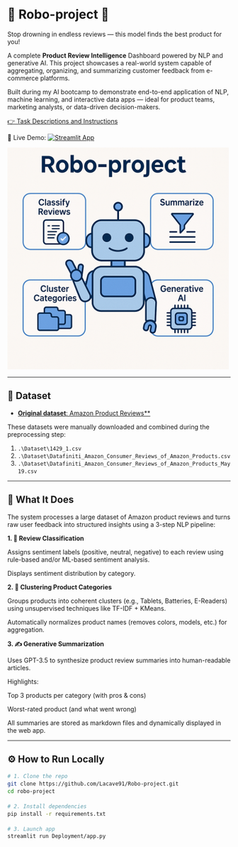 # 🤖 **Robo-project** 🤖  


Stop drowning in endless reviews — this model finds the best product for you!  

A complete **Product Review Intelligence** Dashboard powered by NLP and generative AI. This project showcases a real-world system capable of aggregating, organizing, and summarizing customer feedback from e-commerce platforms.

 Built during my AI bootcamp to demonstrate end-to-end application of NLP, machine learning, and interactive data apps — ideal for product teams, marketing analysts, or data-driven decision-makers.





[👉 Task Descriptions and Instructions](https://github.com/ironhack-labs/project-nlp-business-case-automated-customers-reviews-v2)

🔗 Live Demo: [![Streamlit App](https://img.shields.io/badge/Live_App-Click_to_View-brightgreen?logo=streamlit)](https://robo-project-jfrvqubawim2qttpxtckey.streamlit.app/)






<img src="images/robo-project.png" alt="Robo-project" width="500"/>


---

## 📁  Dataset

- [**Original dataset**: Amazon Product Reviews**](https://www.kaggle.com/datasets/datafiniti/consumer-reviews-of-amazon-products)

These datasets were manually downloaded and combined during the preprocessing step:

1. `.\Dataset\1429_1.csv`  
2. `.\Dataset\Datafiniti_Amazon_Consumer_Reviews_of_Amazon_Products.csv`  
3. `.\Dataset\Datafiniti_Amazon_Consumer_Reviews_of_Amazon_Products_May19.csv`  

---

 ## 🚀 What It Does 
The system processes a large dataset of Amazon product reviews and turns raw user feedback into structured insights using a 3-step NLP pipeline:

**1. 🧾 Review Classification**

Assigns sentiment labels (positive, neutral, negative) to each review using rule-based and/or ML-based sentiment analysis.

Displays sentiment distribution by category.

**2. 🧠 Clustering Product Categories**

Groups products into coherent clusters (e.g., Tablets, Batteries, E-Readers) using unsupervised techniques like TF-IDF + KMeans.

Automatically normalizes product names (removes colors, models, etc.) for aggregation.

**3. ✍️ Generative Summarization**

Uses GPT-3.5 to synthesize product review summaries into human-readable articles.

Highlights:

Top 3 products per category (with pros & cons)

Worst-rated product (and what went wrong)

All summaries are stored as markdown files and dynamically displayed in the web app.


---

## ⚙️ How to Run Locally


```bash
# 1. Clone the repo
git clone https://github.com/Lacave91/Robo-project.git
cd robo-project

# 2. Install dependencies
pip install -r requirements.txt

# 3. Launch app
streamlit run Deployment/app.py
```
